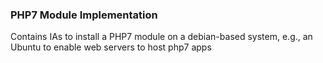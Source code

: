 ### PHP7 Module Implementation

Contains IAs to install a PHP7 module on a debian-based system, e.g., an Ubuntu to enable web servers to host php7 apps